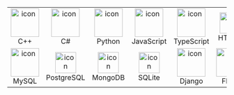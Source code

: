 <table align="center">
	<tr>
		<td align="center" width="96">
			<img src="https://techstack-generator.vercel.app/cpp-icon.svg" alt="icon" width="65" height="65" />
			<br>C++
		</td>
		<td align="center" width="96">
			<img src="https://techstack-generator.vercel.app/csharp-icon.svg" alt="icon" width="65" height="65" />
			<br>C#
		</td>
		<td align="center" width="96">
			<a href="#macropower-tech">
				<img src="https://techstack-generator.vercel.app/python-icon.svg" alt="icon" width="65" height="65" />
			</a>
			<br>Python
		</td>
		<td align="center" width="96">
			<img src="https://techstack-generator.vercel.app/js-icon.svg" alt="icon" width="65" height="65" />
			<br>JavaScript
		</td>
		<td align="center" width="96">
			<img src="https://techstack-generator.vercel.app/ts-icon.svg" alt="icon" width="65" height="65" />
			<br>TypeScript
		</td>
		<td align="center" width="96">
			<img src="https://skillicons.dev/icons?i=html" width="48" height="48" alt="icon" />
			<br>HTML5
		</td>
		<td align="center" width="96">
			<img src="https://skillicons.dev/icons?i=css" width="48" height="48" alt="icon" />
			<br>CSS
		</td>
		<td align="center" width="96">
			<img src="https://skillicons.dev/icons?i=php" width="48" height="48" alt="icon" />
			<br>PHP
		</td>
		<td align="center" width="96">
			<img src="https://skillicons.dev/icons?i=solidity" width="48" height="48" alt="icon" />
			<br>Solidity
		</td>
	</tr>
	<tr>
		<td align="center" width="96">
			<img src="https://techstack-generator.vercel.app/mysql-icon.svg" alt="icon" width="65" height="65" />
			<br>MySQL
		</td>
		<td align="center" width="96">
			<img src="https://skillicons.dev/icons?i=postgres" width="48" height="48" alt="icon" />
			<br>PostgreSQL
		</td>
		<td align="center" width="96">
			<img src="https://skillicons.dev/icons?i=mongodb" width="48" height="48" alt="icon" />
			<br>MongoDB
		</td>
		<td align="center" width="96">
			<img src="https://skillicons.dev/icons?i=sqlite" width="48" height="48" alt="icon" />
			<br>SQLite
		</td>
		<td align="center" width="96">
			<img src="https://techstack-generator.vercel.app/django-icon.svg" alt="icon" width="65" height="65" />
			<br>Django
		</td>
		<td align="center" width="96">
			<img src="https://skillicons.dev/icons?i=flask" alt="icon" width="65" height="65" />
			<br>Flask
		</td>
		<td align="center" width="96">
			<img src="https://skillicons.dev/icons?i=nodejs" width="48" height="48" alt="Nodejs" />
			<br>Nodejs
		</td>
		<td align="center" width="96">
			<img src="https://techstack-generator.vercel.app/react-icon.svg" alt="icon" width="65" height="65" />
			<br>React
		</td>
		<td align="center" width="96">
			<img src="https://skillicons.dev/icons?i=angular" width="48" height="48" alt="Nodejs" />
			<br>Angular
		</td>
	</tr>
</table>